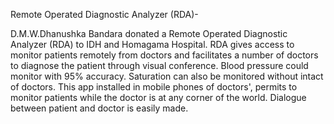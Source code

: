 Remote Operated Diagnostic Analyzer (RDA)-

D.M.W.Dhanushka Bandara donated a Remote Operated Diagnostic Analyzer (RDA) to IDH and Homagama Hospital. 
RDA gives access to monitor patients remotely from doctors and facilitates a number of doctors to diagnose the patient through visual conference. Blood pressure could monitor with 95% accuracy. Saturation can also be monitored without intact of doctors. 
This app installed in mobile phones of doctors', permits to monitor patients while the doctor is at any corner of the world. Dialogue between patient and doctor is easily made.